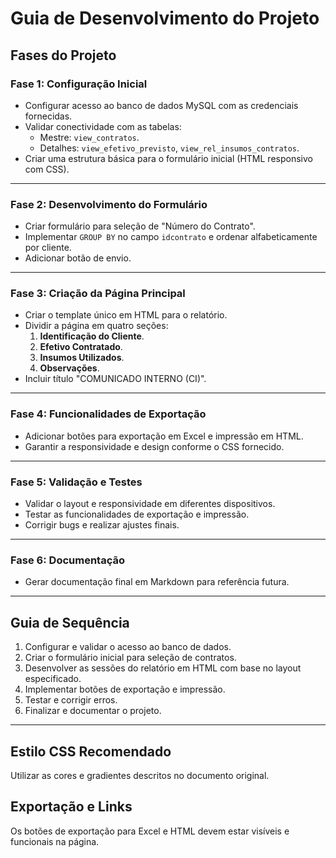 
# Guia de Desenvolvimento do Projeto

## Fases do Projeto

### Fase 1: Configuração Inicial
- Configurar acesso ao banco de dados MySQL com as credenciais fornecidas.
- Validar conectividade com as tabelas:
  - Mestre: `view_contratos`.
  - Detalhes: `view_efetivo_previsto`, `view_rel_insumos_contratos`.
- Criar uma estrutura básica para o formulário inicial (HTML responsivo com CSS).

---

### Fase 2: Desenvolvimento do Formulário
- Criar formulário para seleção de "Número do Contrato".
- Implementar `GROUP BY` no campo `idcontrato` e ordenar alfabeticamente por cliente.
- Adicionar botão de envio.

---

### Fase 3: Criação da Página Principal
- Criar o template único em HTML para o relatório.
- Dividir a página em quatro seções:
  1. **Identificação do Cliente**.
  2. **Efetivo Contratado**.
  3. **Insumos Utilizados**.
  4. **Observações**.
- Incluir título "COMUNICADO INTERNO (CI)".

---

### Fase 4: Funcionalidades de Exportação
- Adicionar botões para exportação em Excel e impressão em HTML.
- Garantir a responsividade e design conforme o CSS fornecido.

---

### Fase 5: Validação e Testes
- Validar o layout e responsividade em diferentes dispositivos.
- Testar as funcionalidades de exportação e impressão.
- Corrigir bugs e realizar ajustes finais.

---

### Fase 6: Documentação
- Gerar documentação final em Markdown para referência futura.

---

## Guia de Sequência
1. Configurar e validar o acesso ao banco de dados.
2. Criar o formulário inicial para seleção de contratos.
3. Desenvolver as sessões do relatório em HTML com base no layout especificado.
4. Implementar botões de exportação e impressão.
5. Testar e corrigir erros.
6. Finalizar e documentar o projeto.

---

## Estilo CSS Recomendado
Utilizar as cores e gradientes descritos no documento original.

## Exportação e Links
Os botões de exportação para Excel e HTML devem estar visíveis e funcionais na página.

